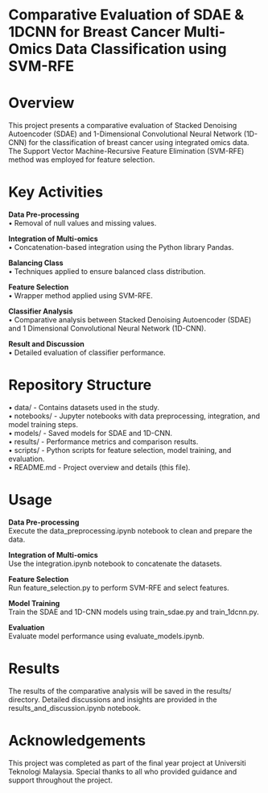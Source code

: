 # Comparative Evaluation of SDAE & 1DCNN for Breast Cancer Multi-Omics Data Classification using SVM-RFE

# Overview
This project presents a comparative evaluation of Stacked Denoising Autoencoder (SDAE) and 1-Dimensional Convolutional Neural Network (1D-CNN) for the classification of breast cancer using integrated omics data. The Support Vector Machine-Recursive Feature Elimination (SVM-RFE) method was employed for feature selection.

# Key Activities

**Data Pre-processing**   
• Removal of null values and missing values.

**Integration of Multi-omics**   
• Concatenation-based integration using the Python library Pandas.

**Balancing Class**   
• Techniques applied to ensure balanced class distribution.

**Feature Selection**   
• Wrapper method applied using SVM-RFE.

**Classifier Analysis**   
• Comparative analysis between Stacked Denoising Autoencoder (SDAE) and 1 Dimensional Convolutional Neural Network (1D-CNN).

**Result and Discussion**   
• Detailed evaluation of classifier performance.

# Repository Structure   
• data/ - Contains datasets used in the study.   
• notebooks/ - Jupyter notebooks with data preprocessing, integration, and model training steps.   
• models/ - Saved models for SDAE and 1D-CNN.   
• results/ - Performance metrics and comparison results.   
• scripts/ - Python scripts for feature selection, model training, and evaluation.   
• README.md - Project overview and details (this file).   

# Usage

**Data Pre-processing**  
Execute the data_preprocessing.ipynb notebook to clean and prepare the data.

**Integration of Multi-omics**   
Use the integration.ipynb notebook to concatenate the datasets.

**Feature Selection**   
Run feature_selection.py to perform SVM-RFE and select features.

**Model Training**   
Train the SDAE and 1D-CNN models using train_sdae.py and train_1dcnn.py.

**Evaluation**   
Evaluate model performance using evaluate_models.ipynb.

# Results   
The results of the comparative analysis will be saved in the results/ directory. Detailed discussions and insights are provided in the results_and_discussion.ipynb notebook.

# Acknowledgements   
This project was completed as part of the final year project at Universiti Teknologi Malaysia. Special thanks to all who provided guidance and support throughout the project.
